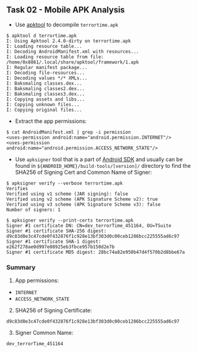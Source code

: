 ## Task 02 - Mobile APK Analysis

* Use [apktool](https://github.com/iBotPeaches/Apktool) to decompile `terrortime.apk`
```shell
$ apktool d terrortime.apk
I: Using Apktool 2.4.0-dirty on terrortime.apk
I: Loading resource table...
I: Decoding AndroidManifest.xml with resources...
I: Loading resource table from file: /home/0x8861/.local/share/apktool/framework/1.apk
I: Regular manifest package...
I: Decoding file-resources...
I: Decoding values */* XMLs...
I: Baksmaling classes.dex...
I: Baksmaling classes2.dex...
I: Baksmaling classes3.dex...
I: Copying assets and libs...
I: Copying unknown files...
I: Copying original files...
```

* Extract the app permissions:
```shell
$ cat AndroidManifest.xml | grep -i permission
<uses-permission android:name="android.permission.INTERNET"/>
<uses-permission android:name="android.permission.ACCESS_NETWORK_STATE"/>
```

* Use `apksigner` tool that is a part of [Android SDK](https://developer.android.com/studio/) and usually can be found in `${ANDROID_HOME}/build-tools/[version]/` directory to find the SHA256 of Signing Cert and Common Name of Signer:
```shell
$ apksigner verify --verbose terrortime.apk 
Verifies
Verified using v1 scheme (JAR signing): false
Verified using v2 scheme (APK Signature Scheme v2): true
Verified using v3 scheme (APK Signature Scheme v3): false
Number of signers: 1

$ apksigner verify --print-certs terrortime.apk 
Signer #1 certificate DN: CN=dev_terrorTime_451164, OU=TSuite
Signer #1 certificate SHA-256 digest: d9c83d0e3c47cde0f432876f1c928e13bf303d0c00ceb1286bcc225555ad6c97
Signer #1 certificate SHA-1 digest: e262f278ae0d997e08925eb3fbce957b150d2e7b
Signer #1 certificate MD5 digest: 28bc74a82e950b47d4f570b2d8bbe67a
```

### Summary
1. App permissions:
* `INTERNET`
* `ACCESS_NETWORK_STATE`

2. SHA256 of Signing Certificate:

`d9c83d0e3c47cde0f432876f1c928e13bf303d0c00ceb1286bcc225555ad6c97`

3. Signer Common Name:

`dev_terrorTime_451164`
